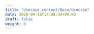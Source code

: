 ```yaml
---
title: "Usecase_content/Docs/Usecase"
date: 2020-09-18T17:08:44+09:00
draft: false
weight: 0
---
```


